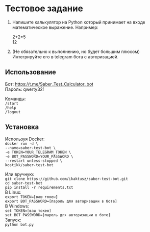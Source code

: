 # Тестовое задание

1. Напишите калькулятор на Python который принимает на входе математическое выражение.
Например:

    2+2*5  
    12

2. (Не обязательно к выполнению, но будет большим плюсом) Интегрируйте его в telegram бота с авторизацией.

## Использование

Бот: <https://t.me/Saber_Test_Calculator_bot>  
Пароль: qwerty321

Команды:  
`/start`  
`/help`  
`/logout`  

## Установка
Используя Docker:  
`docker run -d \`  
`--name=saber-test-bot \`  
`-e TOKEN=YOUR_TELEGRAM_TOKEN \`  
`-e BOT_PASSWORD=YOUR_PASSWORD \`  
`--restart unless-stopped \`  
`kostikk/saber-test-bot`  

Или вручную:  
`git clone https://github.com/ikaktusz/saber-test-bot.git`  
`cd saber-test-bot`  
`pip install -r requirements.txt`  
В Linux:  
`export TOKEN=[ваш токен]`  
`export BOT_PASSWORD=[пароль для авторизации в боте]`  
В Windows:  
`set TOKEN=[ваш токен]`  
`set BOT_PASSWORD=[пароль для авторизации в боте]`  
Запуск:  
`python bot.py`
